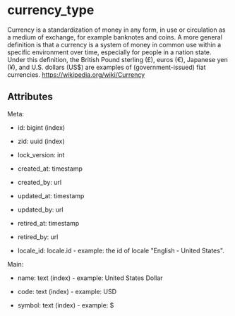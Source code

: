 # currency_type

Currency is a standardization of money in any form, in use or circulation as a medium of exchange, for example banknotes and coins.
A more general definition is that a currency is a system of money in common use within a specific environment over time, especially for people in a nation state.
Under this definition, the British Pound sterling (£), euros (€), Japanese yen (¥), and U.S. dollars (US$) are examples of (government-issued) fiat currencies. 
https://wikipedia.org/wiki/Currency



## Attributes

Meta:

  * id: bigint (index)

  * zid: uuid (index)

  * lock_version: int

  * created_at: timestamp

  * created_by: url

  * updated_at: timestamp

  * updated_by: url

  * retired_at: timestamp

  * retired_by: url

  * locale_id: locale.id - example: the id of locale "English - United States".

Main:

  * name: text (index) - example: United States Dollar

  * code: text (index) - example: USD

  * symbol: text (index) - example: $

